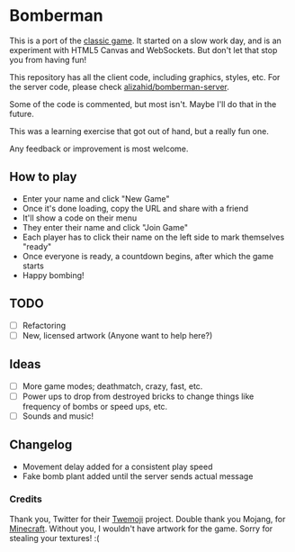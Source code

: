 # Bomberman

This is a port of the [classic game](http://en.wikipedia.org/wiki/Bomberman_%28video_game%29). It started on a slow work day, and is an experiment with HTML5 Canvas and WebSockets. But don't let that stop you from having fun!

This repository has all the client code, including graphics, styles, etc. For the server code, please check [alizahid/bomberman-server](https://github.com/alizahid/bomberman-server).

Some of the code is commented, but most isn't. Maybe I'll do that in the future.

This was a learning exercise that got out of hand, but a really fun one.

Any feedback or improvement is most welcome.

## How to play

- Enter your name and click "New Game"
- Once it's done loading, copy the URL and share with a friend
- It'll show a code on their menu
- They enter their name and click "Join Game"
- Each player has to click their name on the left side to mark themselves "ready"
- Once everyone is ready, a countdown begins, after which the game starts
- Happy bombing!

## TODO

- [ ] Refactoring
- [ ] New, licensed artwork (Anyone want to help here?)

## Ideas

- [ ] More game modes; deathmatch, crazy, fast, etc.
- [ ] Power ups to drop from destroyed bricks to change things like frequency of bombs or speed ups, etc.
- [ ] Sounds and music!

## Changelog

- Movement delay added for a consistent play speed
- Fake bomb plant added until the server sends actual message

### Credits

Thank you, Twitter for their [Twemoji](http://twitter.github.io/twemoji/) project. Double thank you Mojang, for [Minecraft](https://minecraft.net/). Without you, I wouldn't have artwork for the game. Sorry for stealing your textures! :(
